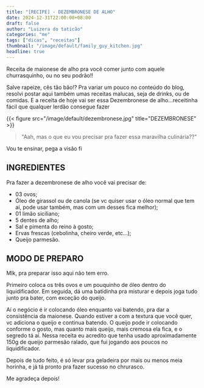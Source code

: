 ```yaml
---
title: "[RECIPE] - DEZEMBRONESE DE ALHO"
date: 2024-12-31T22:00:00+08:00
draft: false
author: "Luizera do taticão"
categories: "me"
tags: ["dicas", "receitas"]
thumbnail: "/image/default/family_guy_kitchen.jpg"
headline: true
---
```


Receita de maionese de alho pra você comer junto com aquele churrasquinho, ou no seu podrão!!

<!--more-->

Salve rapeize, cês tão bão!? Pra variar um pouco no conteúdo do blog, resolvi postar aqui também umas receitas malucas, seja de drinks, ou de comidas. E a receita de hoje vai ser essa Dezembronese de alho...receitinha fácil que qualquer lerdão consegue fazer

{{< figure src="/image/default/dezembronese.jpg" title="DEZEMBRONESE" >}}

> "Aah, mas o que eu vou precisar pra fazer essa maravilha culinária??"

Vou te ensinar, pega a visão fi

## INGREDIENTES

Pra fazer a dezembronese de alho você vai precisar de:

- 03 ovos;
- Óleo de girassol ou de canola (se vc quiser usar o óleo normal que tem aí, pode usar também, mas com um desses fica melhor);
- 01 limão siciliano;
- 5 dentes de alho;
- Sal e pimenta do reino à gosto;
- Ervas frescas (cebolinha, cheiro verde, etc...);
- Queijo parmesão.

## MODO DE PREPARO

Mlk, pra preparar isso aqui não tem erro.

Primeiro coloca os três ovos e um pouquinho de óleo dentro do liquidificador. Em seguida, dá uma batidinha pra misturar e depois joga tudo junto pra bater, com exceção do queijo.

Aí o negócio é ir colocando óleo enquanto vai batendo, pra dar a consistência da maionese. Quando estiver a com a textura que você quer, vc adiciona o queijo e continua batendo. O queijo pode ir colocando conforme o gosto, mas quanto mais queijo, mais cremosa ela fica, e o segredo tá aí. Nessa receita eu acredito que tenha usado aproximadamente 150g de queijo parmesão ralado, que fui jogando aos poucos no liquidificador.

Depois de tudo feito, é só levar pra geladeira por mais ou menos meia horinha, e já tá pronto pra fazer sucesso no chrurasco.

Me agradeça depois!
